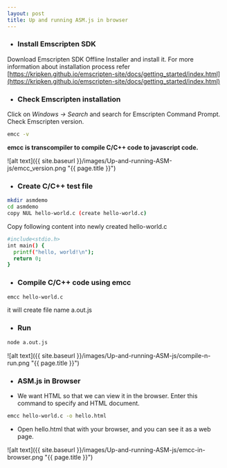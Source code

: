```yaml
---
layout: post
title: Up and running ASM.js in browser
---
```


- ### Install Emscripten SDK ### 
Download Emscripten SDK Offline Installer and install it. For more information about installation process refer [https://kripken.github.io/emscripten-site/docs/getting_started/index.html](https://kripken.github.io/emscripten-site/docs/getting_started/index.html)

- ### Check Emscripten installation ###
Click on *Windows -> Search* and search for Emscripten Command Prompt. Check Emscripten version.

~~~~ bash
emcc -v
~~~~

**emcc is transcompiler to compile C/C++ code to javascript code.**

![alt text]({{ site.baseurl }}/images/Up-and-running-ASM-js/emcc_version.png "{{ page.title }}")


- ### Create C/C++ test file ###

~~~~ bash
mkdir asmdemo
cd asmdemo
copy NUL hello-world.c (create hello-world.c)
~~~~

Copy following content into newly created hello-world.c

~~~~ bash
#include<stdio.h>
int main() {
  printf("hello, world!\n");
  return 0;
}
~~~~

- ### Compile C/C++ code using emcc ###

~~~~ bash
emcc hello-world.c
~~~~

it will create file name a.out.js

- ### Run  ###

~~~~ bash
node a.out.js
~~~~

![alt text]({{ site.baseurl }}/images/Up-and-running-ASM-js/compile-n-run.png "{{ page.title }}")

- ### ASM.js in Browser ###
- We want HTML so that we can view it in the browser. Enter this command to specify and HTML document.

~~~~ bash
emcc hello-world.c -o hello.html
~~~~

- Open hello.html that with your browser, and you can see it as a web page.

![alt text]({{ site.baseurl }}/images/Up-and-running-ASM-js/emcc-in-browser.png "{{ page.title }}")
